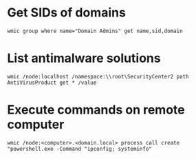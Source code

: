 # Get SIDs of domains
```batchfile
wmic group where name="Domain Admins" get name,sid,domain
```

# List antimalware solutions
```batchfile
wmic /node:localhost /namespace:\\root\SecurityCenter2 path AntiVirusProduct get * /value
```

# Execute commands on remote computer
```batchfile
wmic /node:<computer>.<domain.local> process call create "powershell.exe -Command "ipconfig; systeminfo"
```
